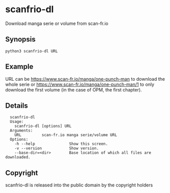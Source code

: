 scanfrio-dl
===========

Download manga serie or volume from scan-fr.io

Synopsis
--------

`python3 scanfrio-dl URL`


Example
--------

URL can be https://www.scan-fr.io/manga/one-punch-man to download the whole serie or https://www.scan-fr.io/manga/one-punch-man/1 to only download the first volume (in the case of OPM, the first chapter).

Details
-------

```
  scanfrio-dl
  Usage:
    scanfrio-dl [options] URL
  Arguments:
    URL         scan-fr.io manga serie/volume URL
  Options:
    -h --help               Show this screen.
    -v --version            Show version.
    --base-dir=<dir>        Base location of which all files are downloaded.

```

Copyright
---------

scanfrio-dl is released into the public domain by the copyright holders
